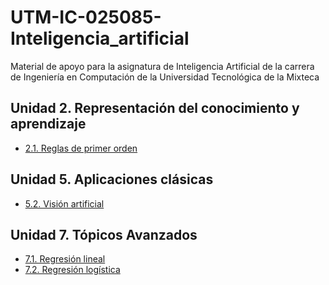 # UTM-IC-025085-Inteligencia_artificial

Material de apoyo para la asignatura de Inteligencia Artificial de la carrera de Ingeniería en Computación de la Universidad Tecnológica de la Mixteca

## Unidad 2. Representación del conocimiento y aprendizaje

* [2.1. Reglas de primer orden](https://github.com/christiane-millan/UTM-IC-025085-Inteligencia_artificial/tree/main/L02_concimiento_aprendizaje/2-1_logica_primer_orden)

## Unidad 5. Aplicaciones clásicas

* [5.2. Visión artificial](https://github.com/christiane-millan/UTM-IC-025085-Inteligencia_artificial/tree/main/L05_aplicaciones_clasicas/5-2_Visión%20artificial)

## Unidad 7. Tópicos Avanzados

* [7.1. Regresión lineal](https://github.com/christiane-millan/UTM-IC-025085-Inteligencia_artificial/tree/main/L07_topicos%20selectos/7-1_linear_regression)
* [7.2. Regresión logística]()